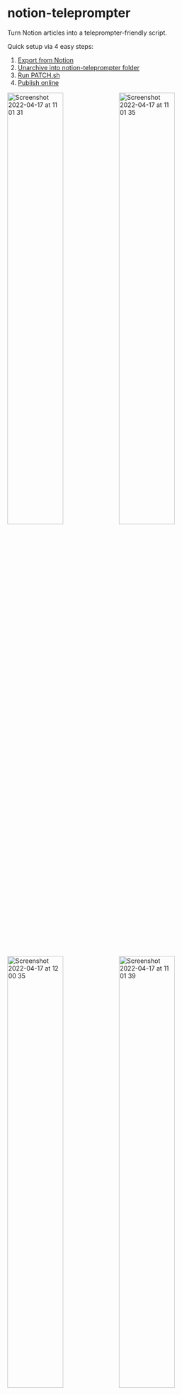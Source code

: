# notion-teleprompter
Turn Notion articles into a teleprompter-friendly script.

Quick setup via 4 easy steps:

1. [Export from Notion](#1-export-from-notion)
2. [Unarchive into notion-teleprompter folder](#2-unarchive-and-put-into-the-notion-teleprompter-folder)
3. [Run PATCH.sh](#3-run-patchsh)
4. [Publish online](#4-the-teleprompter-friendly-script-is-ready-now-publish-it-online-or-run-locally)

<img width="50%" alt="Screenshot 2022-04-17 at 11 01 31" src="https://user-images.githubusercontent.com/1618344/163702575-f04a7122-faa9-440e-8d07-c2695264ebca.png"><img width="50%" alt="Screenshot 2022-04-17 at 11 01 35" src="https://user-images.githubusercontent.com/1618344/163701953-fe8bd198-a607-4471-978f-70a2ee17792b.png"><img width="50%" alt="Screenshot 2022-04-17 at 12 00 35" src="https://user-images.githubusercontent.com/1618344/163702716-b87a11a5-9f65-4a01-86ae-123aaefeda37.png"><img width="50%" alt="Screenshot 2022-04-17 at 11 01 39" src="https://user-images.githubusercontent.com/1618344/163701955-f7d33c07-8ee2-4610-bc63-4156119253f5.png">


## Setup

### 1. Export from Notion
Select HTML and include subpages.

<img width="293" alt="Screenshot 2022-04-17 at 11 03 15" src="https://user-images.githubusercontent.com/1618344/163702508-f041f065-fe55-492a-819c-12d84e8b9199.png"> &nbsp; <img width="390" alt="Screenshot 2022-04-17 at 11 03 45" src="https://user-images.githubusercontent.com/1618344/163702513-722a99dc-fe43-4f12-a19c-bd7b1b1e848e.png">

---

### 2. Unarchive and put into the `notion-teleprompter` folder.
Keeping many exports in the `notion-teleprompter` simultaneously is also supported.

<img width="553" alt="Screenshot 2022-04-17 at 11 05 54" src="https://user-images.githubusercontent.com/1618344/163702585-8663698e-9bd3-486a-bbc4-eb7691801fa4.png">

---


### 3. Run `./PATCH.sh`

<img width="760" alt="Screenshot 2022-04-17 at 11 10 13" src="https://user-images.githubusercontent.com/1618344/163702607-39f13fd7-e1d5-413c-af47-1566944f5cc3.png">

---

### 4. The teleprompter-friendly script is ready! Now publish it online or run locally.
Upload the contents of the `notion-teleprompter` onto any HTML-hosting. Here, I use [surge.sh](https://surge.sh) as an example. Surge.sh is a no-hassle static hosting. Check out how to use: https://surge.sh/help/getting-started-with-surge

<img width="763" alt="Screenshot 2022-04-17 at 11 10 44" src="https://user-images.githubusercontent.com/1618344/163702608-6d68359c-42a6-479e-8106-38bf2f9da205.png">
<img width="920" alt="Screenshot 2022-04-17 at 11 13 28 copy" src="https://user-images.githubusercontent.com/1618344/163702767-18c4b4a0-93ad-4255-8844-a830e504ee69.png">

---

## Using the hardware teleprompter

Open your generated script in the browser (in my case [https://my-teleprompter-script.surge.sh](https://my-teleprompter-script.surge.sh)) on any device that fits your teleprompter.

It could be a tablet.

<img width="500" src="https://user-images.githubusercontent.com/1618344/163702627-4740b7ba-5e81-4b73-8b1a-195b3c37c875.jpeg">


Or even a laptop.

<img width="500" src="https://user-images.githubusercontent.com/1618344/163702812-45a3efa7-de7e-4e5f-acb6-12d5171fb6db.png">


Then remotely scroll the script

* Either via [Bluetooth remote](https://www.google.com/search?q=ipad+bluetooth+remote) (they usually come with the teleprompter)
* Or via [Switch Control](https://www.google.com/search?q=control+ipad+remotely+from+mac) (or alternative apps)
